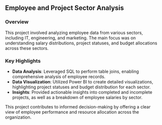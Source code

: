 ## Employee and Project Sector Analysis

### Overview
This project involved analyzing employee data from various sectors, including IT, engineering, and marketing. The main focus was on understanding salary distributions, project statuses, and budget allocations across these sectors.

### Key Highlights
- **Data Analysis**: Leveraged SQL to perform table joins, enabling comprehensive analysis of employee records.
- **Data Visualization**: Utilized Power BI to create detailed visualizations, highlighting project statuses and budget distribution for each sector.
- **Insights**: Provided actionable insights into completed and incomplete projects, as well as a breakdown of employee salaries by sector.

This project contributes to informed decision-making by offering a clear view of employee performance and resource allocation across the organization.
